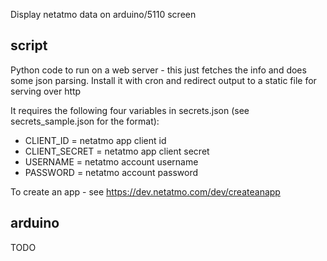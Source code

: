 Display netatmo data on arduino/5110 screen

## script

Python code to run on a web server - this just fetches the info and does some json parsing.
Install it with cron and redirect output to a static file for serving over http

It requires the following four variables in secrets.json (see secrets_sample.json for the format):

* CLIENT_ID = netatmo app client id
* CLIENT_SECRET = netatmo app client secret
* USERNAME = netatmo account username
* PASSWORD = netatmo account password

To create an app - see https://dev.netatmo.com/dev/createanapp

## arduino

TODO